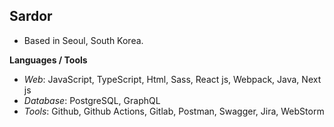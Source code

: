 ## Sardor 
- Based in Seoul, South Korea.

**Languages / Tools**
- <i>Web</i>: JavaScript, TypeScript, Html, Sass, React js, Webpack, Java, Next js
- <i>Database</i>: PostgreSQL, GraphQL 
- <i>Tools</i>: Github, Github Actions, Gitlab, Postman, Swagger, Jira, WebStorm 
